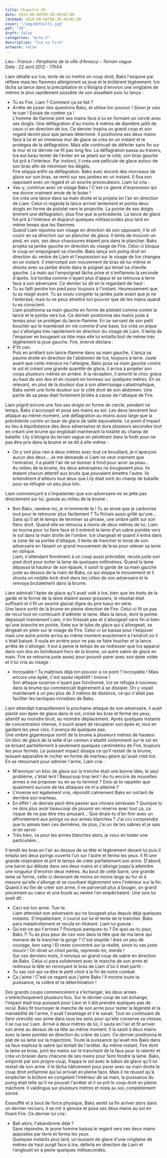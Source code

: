 ```yaml
---
title: Chapitre 29
date: 2019-08-04T09:30:49+02:00
lastmod: 2019-08-04T09:30:49+02:00
cover: "/img/default1.jpg"
pdf: "29"
draft: false
categories: "Acte-2"
description: "Ice vs Fire"
artwork: false
---
```

_Lieu : France - Périphérie de la ville d'Annecy - Terrain vague   
Date : 22 avril 2012 - 17h54_

Liam détalle sur Ice, tente de lui mettre un coup droit, Baks l'esquive par réflexe mais les flammes atteignirent sa joue et le brûlèrent légèrement. Ice lâcha sa lance dans la précipitation et s'éloigna d'environ une vingtaine de mètres le plus rapidement possible de son assaillant puis lui lança :   
- Tu es Fire, Liam ? Comment ça se fait ?   
- Arrête de poser des questions Baks, et utilise ton pouvoir ! Sinon je vais te tuer ! Essaie de contrer ça !   
L'homme de flamme joint ses mains face à lui en formant un cercle avec ses doigts. Une déflagration d'au moins 4 mètres de diamètre jaillit de ceux-ci en direction de Ice. Ce dernier inspira un grand coup et son regard devint plus que jamais déterminé. Il positionna ses deux mains face à lui et un immense mur de glace se créa en un instant et le protégea de la déflagration. Mais elle continuait de déferler sans fin sur le mur et ce dernier ne fit pas long feu. La déflagration passa au travers, Ice eut beau tenter de l'éviter en se jetant sur le côté, son bras gauche fut prit à l'intérieur. Par instinct, il créa une pellicule de glace autour de son bras afin de minimiser les dégâts.   
Fire stoppa enfin sa déflagration. Baks avec encore des morceaux de glace sur son bras, se remit sur ses jambes en un instant. Il fixa son opposant avec un regard et un sourire provocateurs. Liam lui cria :   
- Vas-y, continue avec ce visage Baks ! C'est ce genre d'expression qui me donne vraiment envie de te buter !   
Ice créa une lance dans sa main droite et la projeta en l'air en direction de Liam. Celui-ci regarda la lance arriver lentement et pointa deux doigts en forme de pistolet vers le projectile. La pointe de ses doigts émirent une déflagration, plus fine que la précédente. La lance de glace fut prit à l'intérieur et disparut quelques millisecondes plus tard en même temps que les flammes.   
Quand Liam repointa son visage en direction de son opposant, il le vit courir en sa direction sur un plancher de glace. Il tenta de mouvoir un pied, en vain, ses deux chaussures étaient pris dans le plancher. Baks projeta sa jambe gauche en direction du visage de Fire. Celui-ci bloqua le coup en empoignant sa cheville. Baks lança son poing droit en direction du ventre de Liam et l'expression sur le visage de Ice changea en un instant. Il interrompit son mouvement de bras de lui-même et shoota avec sa jambe droite dans le poignet qui tenait sa cheville gauche. La main qui l'empoignait lâcha prise et s'enflamma la seconde d'après. Ice tomba comme n'ayant plus d'appui et se retrouva à terre face à son adversaire. Ce dernier lui dit en le regardant de haut :   
- Tu as failli perdre ton pied pour toujours à l'instant. Heureusement que tu as réagit avant. Tu as voulu congeler ta jambe juste avant que je ne l'embrase, mais tu ne peux émettre ton pouvoir que de tes mains quand tu es conscient.   
Liam positionna sa main gauche en forme de pistolet comme contre la lance et le pointa vers Ice. Ce dernier positionna ses mains juste à temps pour se protéger du lance-flamme. En se servant de son petit bouclier qui le maintenait en vie comme d'une base, Ice créa un pique qui s'allongea très rapidement en direction du visage de Liam. Il tenta de l'esquiver en bougeant sa tête mais elle lui entailla tout de même très légèrement la joue gauche. Fire, énervé déclara :   
- P'tit con.   
Puis en arrêtant son lance-flamme dans sa main gauche, il lança sa paume droite en direction de l'abdomen de Ice, toujours à terre. Juste avant que cette menace ne l'atteigne, Baks posa sa main gauche contre le sol et créant une grande quantité de glace, il arriva à projeter son corps plusieurs mètres en arrière. A la réception, il amortit le choc grâce au haut de son dos et en roulant en tonneau sur quelques mètres. En se relevant, en plus de la douleur due à son atterrissage catastrophique, Baks sentit une forte douleur sur le côté droit de son abdomen. Une partie de sa peau était fortement brûlée à cause de l'attaque de Fire.   
   
Liam joignit encore une fois ses doigts en forme de cercle, pendant ce temps, Baks s'accroupit et posa ses mains au sol. Les deux lancèrent leur attaque au même moment, une déflagration au moins aussi large que la précédente contre un laser de glace de taille équivalente. Le point d'impact eu lieu à équidistance des deux adversaires et dura plusieurs secondes tout en créant une brume qui englobait maintenant la totalité du champ de bataille. Lily s'éloigna du terrain vague en pénétrant dans la forêt pour ne pas être pris dans la brume et se dit à elle-même :   
- On y voit plus rien à deux mètres avec tout ce brouillard, je n'aperçois aucun des deux... Je me demande si Liam ne veut vraiment que l'entraîner, il a plutôt l'air de se donner à fond pour avoir sa peau...   
Au milieu de la brume, les deux adversaires ne bougeaient plus. Ils étaient chacun attentif aux bruits que pouvaient émettre l'autre. Ils entendirent d'ailleurs tout deux que Lily était sorti du champ de bataille pour se réfugier un peu plus loin.    
   
Liam commençant à s'impatienter que son adversaire ne se jette pas directement sur lui, gueula au milieu de la brume :   
- Bon Baks, ramène-toi, je m'emmerde là ! Tu as envie que je carbonise tout pour te retrouver plus facilement ? Tu finirais aussi grillé qu'une...   
Sans qu'il ait le temps de terminer sa phrase, une ombre jaillit sur son flanc droit. Quand elle se retrouva à moins de deux mètres de lui, Liam se tourna pour lui faire face et il entrevit la lame d'un sabre pointée vers le sol dans la main droite de l'ombre. Ice chargeait et quand il entra dans la zone de sa portée d'attaque, il tenta de trancher le torse de son adversaire en faisant un grand mouvement de bras pour relever sa lame en oblique.   
Liam, s'attendant forcément à un coup aussi prévisible, recula juste son pied droit pour éviter la lame de quelques millimètres. Quand la lame dépassa la hauteur de son épaule, il saisit la garde de sa main gauche juste au dessus de la main de Baks, ce qui stoppa le mouvement et il shoota un middle-kick droit dans les côtes de son adversaire et le renvoya brutalement dans la brume.    
   
Liam admirait l'épée de glace qu'il avait volé à Ice, bien que les traits de la garde et la forme de la lame étaient assez grossiers, le résultat était suffisant et il fit un sourire glacial digne du pire tueur en série.   
Une lance sortit de la brume en pleine direction de Fire. Celui-ci fit un pas de recul tout en continuant d'admirer la lame. Mais la lance, dont la pointe dépassait maintenant Liam, n'en finissait pas et s'allongeait sans fin si bien qu'une branche en pointe, fixée sur le tube de glace qui s'allongeait, se dirigeait en plein sur le visage de Fire. Celui-ci se baissa pour l'esquiver mais une autre pointe arriva au même moment exactement à l'endroit où il s'était baissé. Il roula en arrière pour ne pas se faire toucher et la lance arrêta de s'allonger. Il eut à peine le temps de se redresser que Ice apparut dans son dos en bondissant hors de la brume, un autre sabre de glace en main. Fire se retourna juste assez pour pouvoir parer avec son épée volée et il lui cria au visage :   
- Incroyable ! Tu maîtrises déjà ton pouvoir à ce point ? Incroyable ! Mais encore une épée, c'est assez répétitif ! Innove !   
Son attaque surprise n'ayant pas fonctionné, Ice se réfugia à nouveau dans la brume qui commençait légèrement à se dissiper. On y voyait maintenant à un peu plus de 3 mètres de distance, ce qui n'allait pas faciliter les tactiques invisibles de Baks.   
   
Liam attendait tranquillement la prochaine attaque de son adversaire, il avait planté son épée de glace dans le sol, croisé les bras et fermé les yeux, attentif au moindre bruit, au moindre déplacement. Après quelques instants de concentration intense, il sourit avant de récupérer son épée et, tout en gardant les yeux clos, il avança de quelques pas.   
Une ombre gigantesque sortit de la brume à plusieurs mètres de hauteur. Un bloc de glace de la taille d'un camion s'abattit violemment sur le sol en se brisant partiellement à seulement quelques centimètres de Fire, toujours les yeux fermés. Le puissant impact dissipa ce qu'il restait de la brume, laissant apparaître le rocher en forme de marteau géant qu'avait créé Ice. En se retournant pour admirer l'arme, Liam cria :    
- M'envoyer un bloc de glace sur la tronche était une bonne idée, le seul problème, c'était lent ! Beaucoup trop lent ! As-tu encore de nouvelles armes à me proposer ou en as-tu terminé ? Dois-je te rappeler que quasiment aucune de tes attaques ne m'a atteinte ?    
- L'inverse est également vrai, répondit calmement Baks en sortant de derrière son marteau.   
- En effet ! Je devrais peut-être passer aux choses sérieuses ? Quoique tu ne dois plus avoir beaucoup de pouvoir en réserve avec tout ça, ça risque de ne pas être très amusant... Que dirais-tu d'en finir avec un affrontement aux poings ou aux armes blanches ? J'ai cru comprendre que tu aimais bien ces dernières, de plus, j'ai un de tes sabres et je sais m'en servir.   
- Très bien, va pour les armes blanches alors, je veux en tester une particulière...   
   
Il tendit les bras en l'air au dessus de sa tête et légèrement devant lui puis il empila ses deux poings ouverts l'un sur l'autre et ferma les yeux. Il fit une grande respiration et prit le temps de créer parfaitement son arme. D'abord, une barre qui débute dans ses deux mains et s'allonge jusqu'à atteindre une longueur d'environ deux mètres. Au bout de cette barre, une grande lame se forme, celle-ci devenant de moins en moins large au fur et à mesure qu'elle s'allonge et se courbant légèrement vers l'intérieur sur la fin. Quand il eu fini de créer son arme, il ne parvenait plus à bouger, un grand pincement au cœur et une boule au ventre l'en empêchaient. Une voix lui avait dit :   
- Ceci est ton arme. Tue-le.   
Liam attendait son adversaire qui ne bougeait plus depuis déjà quelques instants. S'impatientant, il courut sur lui et tenta de le trancher. Baks para maladroitement et recula en titubant. Liam lui gueula :   
- Qu'est-ce qui t'arrives ? Pourquoi paniques-tu ? De quoi as-tu peur, Baks ?! Tu as plus peur de ces voix dans ta tête que de ma lame qui menace de te trancher la gorge ? C'est stupide ! Aies un peu de courage, bon sang ! Et reste concentré sur la réalité, sinon tu vas juste mourir ! On dirait un chiot perdu, reprends-toi, merde !   
Sur ces derniers mots, il renvoya un grand coup de sabre en direction de Baks. Celui-ci para solidement avec le manche de son arme et redressa la tête en renvoyant le bras de Liam d'où il était partit :   
- Tu vas voir qui va être le petit chiot à la fin de notre combat.   
- Ça j'aime ! C'est ce regard que j'aime Baks ! Il montre toute ta puissance, ta colère et ta détermination !   
   
Des grands coups commencèrent à s'échanger, les deux armes s'entrechoquèrent plusieurs fois. Sur le dernier coup de cet échange, l'impact était trop puissant pour Liam et il dût prendre quelques pas de recul. Baks fit tournoyer le manche de son arme pour tester la légèreté et la maniabilité de l'arme, il avait l'avantage et il le savait. Tout en continuant de faire virevolté son arme dans tous les sens pour qu'elle conserve sa vitesse, il se rua sur Liam. Arrivé à deux mètres de lui, il sauta en l'air et fit arriver son arme au dessus de sa tête au même moment. Il la saisit à deux mains avec la lame pointée en direction du crâne de Liam. Ce dernier positionna le plat de sa lame sur la trajectoire. Toute la puissance qu'avait mis Baks dans sa faux explosa le sabre qui tentait de l'arrêter. Au même instant, Fire dont la lame se brise, joint les mains sur le tranchant de la faux pour la ralentir et créa un brasier dans chacune de ses mains pour faire fondre la lame. Baks, emporté par son propre coup, frappa le sol avec le bâton de glace qu'il lui restait de son arme. Il le lâcha hâtivement pour parer avec sa main droite le coup droit enflammé qui lui arrivait en pleine face. Mais il ne réussit qu'à empêcher la brûlure en congelant l'intérieur de sa main, la puissance du poing était telle qu'il ne pouvait l'arrêter et il se prit le coup droit en pleine mâchoire. Il valdingua sur plusieurs mètres et resta au sol, complètement sonné.   
   
Essoufflé et à bout de force physique, Baks sentit sa fin arriver alors dans un dernier recours, il se mit à genoux et posa ses deux mains au sol en fixant Fire. Ce dernier lui cria :   
- Bah alors, t'abandonne déjà ?   
Sans répondre, le jeune homme baissa le regard vers ses deux mains apposées par terre et ferma les yeux.   
Quelques instants plus tard, un tsunami de glace d'une vingtaine de mètres de haut surgit face à Ice, déferla en direction de Liam et l'engloutit en à peine quelques millisecondes.
